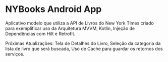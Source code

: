 # NYBooks Android App

Aplicativo modelo que utiliza a API de Livros do New York Times criado para exemplificar uso da Arquitetura MVVM, Kotlin, Injeção de Dependências com Hilt e Retrofit.

Próximas Atualizações: Tela de Detalhes do Livro, Seleção da categoria da lista de livro que será buscada, Uso de Cache para guardar os retornos dos serviços.
